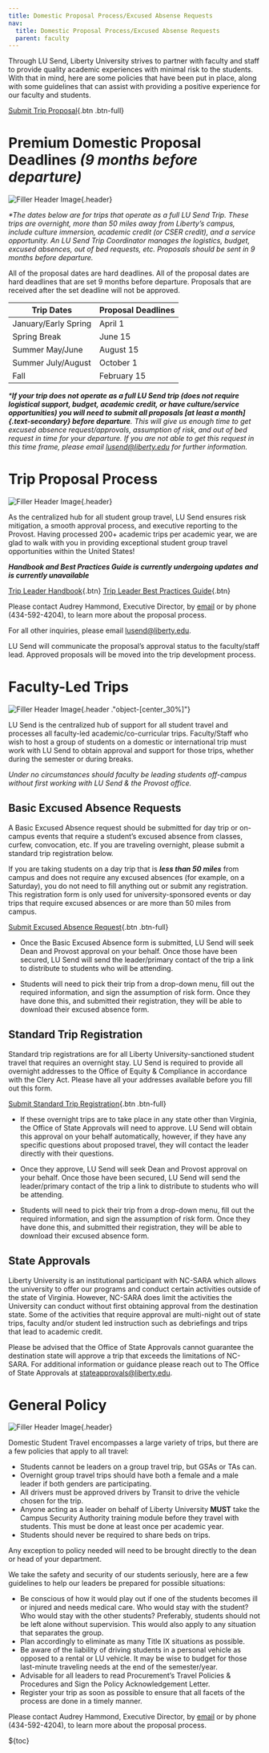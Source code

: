 ```yaml
---
title: Domestic Proposal Process/Excused Absense Requests
nav:
  title: Domestic Proposal Process/Excused Absense Requests
  parent: faculty
---
```


Through LU Send, Liberty University strives to partner with faculty and staff to provide quality academic experiences with minimal risk to the students. With that in mind, here are some policies that have been put in place, along with some guidelines that can assist with providing a positive experience for our faculty and students.

[Submit Trip Proposal](https://airtable.com/appBpH0Ga7DH60gSt/pag2MO4S3kTGp4czR/form){.btn .btn-full}

# Premium Domestic Proposal Deadlines _(9 months before departure)_

![Filler Header Image](https://liberty-sa.terradotta.com/_customtags/ct_Image.cfm?Image_ID=35651){.header}

_\*The dates below are for trips that operate as a full LU Send Trip. These trips are overnight, more than 50 miles away from Liberty’s campus, include culture immersion, academic credit (or CSER credit), and a service opportunity. An LU Send Trip Coordinator manages the logistics, budget, excused absences, out of bed requests, etc. Proposals should be sent in 9 months before departure._

All of the proposal dates are hard deadlines. All of the proposal dates are hard deadlines that are set 9 months before departure. Proposals that are received after the set deadline will not be approved. 


| Trip Dates                  | Proposal Deadlines |
| --------------------------- | ------------------ |
| January/Early Spring        | April 1            |
| Spring Break                | June 15            |
| Summer May/June             | August 15          |
| Summer July/August          | October 1          |
| Fall                        | February 15        |


_\***If your trip does not operate as a full LU Send trip (does not require logistical support, budget, academic credit, or have culture/service opportunities) you will need to submit all proposals [at least a month]{.text-secondary} before departure**. This will give us enough time to get excused absence request/approvals, assumption of risk, and out of bed request in time for your departure. If you are not able to get this request in this time frame, please email [lusend@liberty.edu](mailto:lusend@liberty.edu) for further information._

# Trip Proposal Process

![Filler Header Image](https://liberty-sa.terradotta.com/_customtags/ct_Image.cfm?Image_ID=35653){.header}

As the centralized hub for all student group travel, LU Send ensures risk mitigation, a smooth approval process, and executive reporting to the Provost. Having processed 200+ academic trips per academic year, we are glad to walk with you in providing exceptional student group travel opportunities within the United States!


<div class="text-center">

**_Handbook and Best Practices Guide is currently undergoing updates_**
**_and is currently unavailable_**

[Trip Leader Handbook](# "Temporarily Unavailable"){.btn} [Trip Leader Best Practices Guide](# "Temporarily Unavailable"){.btn}

</div>

Please contact Audrey Hammond, Executive Director, by [email](mailto:agbeman@liberty.edu) or by phone (434-592-4204), to learn more about the proposal process.

For all other inquiries, please email [lusend@liberty.edu](mailto:lusend@liberty.edu).

LU Send will communicate the proposal’s approval status to the faculty/staff lead. Approved proposals will be moved into the trip development process.

# Faculty-Led Trips

![Filler Header Image](https://liberty-sa.terradotta.com/_customtags/ct_Image.cfm?Image_ID=35657){.header ."object-[center_30%]"}

LU Send is the centralized hub of support for all student travel and processes all faculty-led academic/co-curricular trips. Faculty/Staff who wish to host a group of students on a domestic or international trip must work with LU Send to obtain approval and support for those trips, whether during the semester or during breaks.

_Under no circumstances should faculty be leading students off-campus without first working with LU Send & the Provost office._

## Basic Excused Absence Requests

A Basic Excused Absence request should be submitted for day trip or on-campus events that require a student’s excused absence from classes, curfew, convocation, etc. If you are traveling overnight, please submit a standard trip registration below. 

If you are taking students on a day trip that is **_less than 50 miles_** from campus and does not require any excused absences (for example, on a Saturday), you do not need to fill anything out or submit any registration. This registration form is only used for university-sponsored events or day trips that require excused absences or are more than 50 miles from campus.

[Submit Excused Absence Request](https://airtable.com/appBpH0Ga7DH60gSt/pag2CJtdYgEXjteXs/form){.btn .btn-full}

- Once the Basic Excused Absence form is submitted, LU Send will seek Dean and Provost approval on your behalf. Once those have been secured, LU Send will send the leader/primary contact of the trip a link to distribute to students who will be attending. 

- Students will need to pick their trip from a drop-down menu, fill out the required information, and sign the assumption of risk form. Once they have done this, and submitted their registration, they will be able to download their excused absence form.  

## Standard Trip Registration

Standard trip registrations are for all Liberty University-sanctioned student travel that requires an overnight stay. LU Send is required to provide all overnight addresses to the Office of Equity & Compliance in accordance with the Clery Act. Please have all your addresses available before you fill out this form. 

[Submit Standard Trip Registration](https://airtable.com/appBpH0Ga7DH60gSt/pag2CJtdYgEXjteXs/form){.btn .btn-full}

- If these overnight trips are to take place in any state other than Virginia, the Office of State Approvals will need to approve. LU Send will obtain this approval on your behalf automatically, however, if they have any specific questions about proposed travel, they will contact the leader directly with their questions. 

- Once they approve, LU Send will seek Dean and Provost approval on your behalf. Once those have been secured, LU Send will send the leader/primary contact of the trip a link to distribute to students who will be attending. 

- Students will need to pick their trip from a drop-down menu, fill out the required information, and sign the assumption of risk form. Once they have done this, and submitted their registration, they will be able to download their excused absence form.  

## State Approvals

Liberty University is an institutional participant with NC-SARA which allows the university to offer our programs and conduct certain activities outside of the state of Virginia. However, NC-SARA does limit the activities the University can conduct without first obtaining approval from the destination state. Some of the activities that require approval are multi-night out of state trips, faculty and/or student led instruction such as debriefings and trips that lead to academic credit.

Please be advised that the Office of State Approvals cannot guarantee the destination state will approve a trip that exceeds the limitations of NC-SARA. For additional information or guidance please reach out to The Office of State Approvals at [stateapprovals@liberty.edu](mailto:stateapprovals@liberty.edu).

# General Policy

![Filler Header Image](https://liberty-sa.terradotta.com/_customtags/ct_Image.cfm?Image_ID=35574){.header}

Domestic Student Travel encompasses a large variety of trips, but there are a few policies that apply to all travel:

- Students cannot be leaders on a group travel trip, but GSAs or TAs can. 
- Overnight group travel trips should have both a female and a male leader if both genders are participating.
- All drivers must be approved drivers by Transit to drive the vehicle chosen for the trip.
- Anyone acting as a leader on behalf of Liberty University **MUST** take the Campus Security Authority training module before they travel with students. This must be done at least once per academic year. 
- Students should never be required to share beds on trips. 

Any exception to policy needed will need to be brought directly to the dean or head of your department. 

We take the safety and security of our students seriously, here are a few guidelines to help our leaders be prepared for possible situations:

- Be conscious of how it would play out if one of the students becomes ill or injured and needs medical care. Who would stay with the student? Who would stay with the other students? Preferably, students should not be left alone without supervision. This would also apply to any situation that separates the group.
- Plan accordingly to eliminate as many Title IX situations as possible.
- Be aware of the liability of driving students in a personal vehicle as opposed to a rental or LU vehicle. It may be wise to budget for those last-minute traveling needs at the end of the semester/year.
- Advisable for all leaders to read Procurement’s Travel Policies & Procedures and Sign the Policy Acknowledgement Letter.
- Register your trip as soon as possible to ensure that all facets of the process are done in a timely manner.

Please contact Audrey Hammond, Executive Director, by [email](mailto:agbeman@liberty.edu) or by phone (434-592-4204), to learn more about the proposal process.

${toc}
